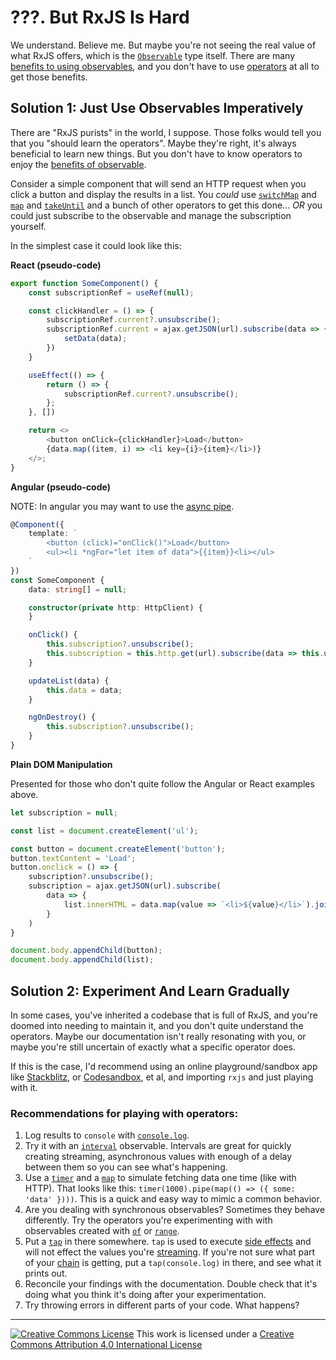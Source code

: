 # ???. But RxJS Is Hard

We understand. Believe me. But maybe you're not seeing the real value of what RxJS offers, which is the [`Observable`](API) type itself. There are many [benefits to using observables](1000-why-observables.md), and you don't have to use [operators](GL) at all to get those benefits.

## Solution 1: Just Use Observables Imperatively

There are "RxJS purists" in the world, I suppose. Those folks would tell you that you "should learn the operators". Maybe they're right, it's always beneficial to learn new things. But you don't have to know operators to enjoy the [benefits of observable](1000-why-observables.md).

Consider a simple component that will send an HTTP request when you click a button and display the results in a list. You *could* use [`switchMap`](API) and [`map`](API) and [`takeUntil`](API) and a bunch of other operators to get this done... *OR* you could just subscribe to the observable and manage the subscription yourself.

In the simplest case it could look like this:

**React (pseudo-code)**

```ts
export function SomeComponent() {
    const subscriptionRef = useRef(null);

    const clickHandler = () => {
        subscriptionRef.current?.unsubscribe();
        subscriptionRef.current = ajax.getJSON(url).subscribe(data => {
            setData(data);
        })
    }

    useEffect(() => {
        return () => {
            subscriptionRef.current?.unsubscribe();
        };
    }, [])

    return <>
        <button onClick={clickHandler}>Load</button>
        {data.map((item, i) => <li key={i}>{item}</li>)}
    </>;
}
```

**Angular (pseudo-code)**

NOTE: In angular you may want to use the [async pipe](LINK_HERE).

```ts
@Component({
    template: `
        <button (click)="onClick()">Load</button>
        <ul><li *ngFor="let item of data">{{item}}<li></ul>
    `
})
const SomeComponent {
    data: string[] = null;

    constructor(private http: HttpClient) {
    }

    onClick() {
        this.subscription?.unsubscribe();
        this.subscription = this.http.get(url).subscribe(data => this.updateList(data));
    }

    updateList(data) {
        this.data = data;
    }

    ngOnDestroy() {
        this.subscription?.unsubscribe();
    }
}
```

**Plain DOM Manipulation**

Presented for those who don't quite follow the Angular or React examples above.
```ts
let subscription = null;

const list = document.createElement('ul');

const button = document.createElement('button');
button.textContent = 'Load';
button.onclick = () => {
    subscription?.unsubscribe();
    subscription = ajax.getJSON(url).subscribe(
        data => {
            list.innerHTML = data.map(value => `<li>${value}</li>`).join('');
        }
    )
}

document.body.appendChild(button);
document.body.appendChild(list);
```

## Solution 2: Experiment And Learn Gradually

In some cases, you've inherited a codebase that is full of RxJS, and you're doomed into needing to maintain it, and you don't quite understand the operators. Maybe our documentation isn't really resonating with you, or maybe you're still uncertain of exactly what a specific operator does.

If this is the case, I'd recommend using an online playground/sandbox app like [Stackblitz](https://stackblitz.com), or [Codesandbox](https://codesandbox.io), et al, and importing `rxjs` and just playing with it.

### Recommendations for playing with operators:

1. Log results to `console` with [`console.log`](MDN).
2. Try it with an [`interval`](API) observable. Intervals are great for quickly creating streaming, asynchronous values with enough of a delay between them so you can see what's happening.
3. Use a [`timer`](API) and a [`map`](API) to simulate fetching data one time (like with HTTP). That looks like this: `timer(1000).pipe(map(() => ({ some: 'data' })))`. This is a quick and easy way to mimic a common behavior.
4. Are you dealing with synchronous observables? Sometimes they behave differently. Try the operators you're experimenting with with observables created with [`of`](API) or [`range`](API).
5. Put a [`tap`](API) in there somewhere. `tap` is used to execute [side effects](GL) and will not effect the values you're [streaming](GL). If you're not sure what part of your [chain](GL) is getting, put a `tap(console.log)` in there, and see what it prints out.
6. Reconcile your findings with the documentation. Double check that it's doing what you think it's doing after your experimentation.
7. Try throwing errors in different parts of your code. What happens?

---

<a rel="license" href="http://creativecommons.org/licenses/by/4.0/"><img alt="Creative Commons License" style="border-width:0" src="https://licensebuttons.net/l/by/4.0/80x15.png" /></a>
This work is licensed under a <a rel="license" href="http://creativecommons.org/licenses/by/4.0/">Creative Commons Attribution 4.0 International License</a>